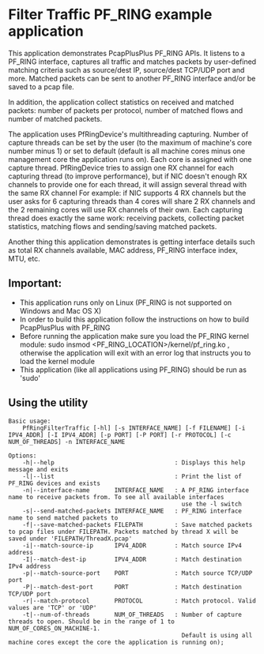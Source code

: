 Filter Traffic PF_RING example application
==========================================

This application demonstrates PcapPlusPlus PF_RING APIs.
It listens to a PF_RING interface, captures all traffic and matches packets by user-defined matching criteria such as source/dest IP, source/dest TCP/UDP port and more.
Matched packets can be sent to another PF_RING interface and/or be saved to a pcap file.

In addition, the application collect statistics on received and matched packets: number of packets per protocol, number of matched flows and number of matched packets.

The application uses PfRingDevice's multithreading capturing. Number of capture threads can be set by the user (to the maximum of machine's core number minus 1) or set to default
(default is all machine cores minus one management core the application runs on). Each core is assigned with one capture thread.
PfRingDevice tries to assign one RX channel for each capturing thread (to improve performance), but if NIC doesn't enough RX channels to provide one for each thread, it will assign several thread with the same RX channel
For example: if NIC supports 4 RX channels but the user asks for 6 capturing threads than 4 cores will share 2 RX channels and the 2 remaining cores will use RX channels of their own.
Each capturing thread does exactly the same work: receiving packets, collecting packet statistics, matching flows and sending/saving matched packets.

Another thing this application demonstrates is getting interface details such as total RX channels available, MAC address, PF_RING interface index, MTU, etc.

Important:
----------
- This application runs only on Linux (PF_RING is not supported on Windows and Mac OS X)
- In order to build this application follow the instructions on how to build PcapPlusPlus with PF_RING
- Before running the application make sure you load the PF_RING kernel module: sudo insmod <PF_RING_LOCATION>/kernel/pf_ring.ko , otherwise the application will exit with an error log that instructs you to load the kernel module
- This application (like all applications using PF_RING) should be run as 'sudo'

Using the utility
-----------------
	Basic usage:
		PfRingFilterTraffic [-hl] [-s INTERFACE_NAME] [-f FILENAME] [-i IPV4_ADDR] [-I IPV4_ADDR] [-p PORT] [-P PORT] [-r PROTOCOL] [-c NUM_OF_THREADS] -n INTERFACE_NAME

	Options:
		-h|--help                                  : Displays this help message and exits
		-l|--list                                  : Print the list of PF_RING devices and exists
		-n|--interface-name       INTERFACE_NAME   : A PF_RING interface name to receive packets from. To see all available interfaces
													 use the -l switch
		-s|--send-matched-packets INTERFACE_NAME   : PF_RING interface name to send matched packets to
		-f|--save-matched-packets FILEPATH         : Save matched packets to pcap files under FILEPATH. Packets matched by thread X will be saved under 'FILEPATH/ThreadX.pcap'
		-i|--match-source-ip      IPV4_ADDR        : Match source IPv4 address
		-I|--match-dest-ip        IPV4_ADDR        : Match destination IPv4 address
		-p|--match-source-port    PORT             : Match source TCP/UDP port
		-P|--match-dest-port      PORT             : Match destination TCP/UDP port
		-r|--match-protocol       PROTOCOL         : Match protocol. Valid values are 'TCP' or 'UDP'
		-t|--num-of-threads       NUM_OF_THREADS   : Number of capture threads to open. Should be in the range of 1 to NUM_OF_CORES_ON_MACHINE-1.
													 Default is using all machine cores except the core the application is running on);
